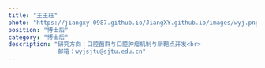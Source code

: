 ```yaml
---
title: "王玉珏"
photo: "https://jiangxy-0987.github.io/JiangXY.github.io/images/wyj.png"
position: "博士后"
category: "博士后"
description: "研究方向：口腔菌群与口腔肿瘤机制与新靶点开发<br>
              邮箱：wyjsjtu@sjtu.edu.cn"
---
```

